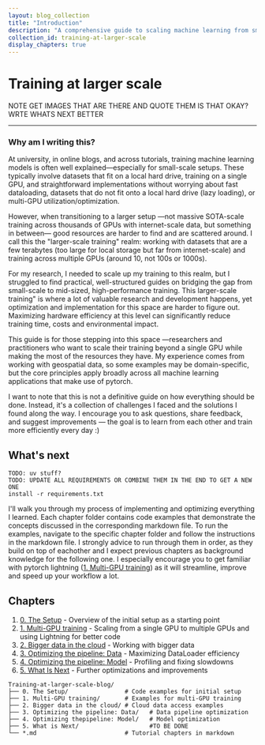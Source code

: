 ```yaml
---
layout: blog_collection
title: "Introduction"
description: "A comprehensive guide to scaling machine learning from small to larger training setups."
collection_id: training-at-larger-scale
display_chapters: true
---
```


# Training at larger scale

NOTE GET IMAGES THAT ARE THERE AND QUOTE THEM IS THAT OKAY?
WRTE WHATS NEXT BETTER

---

### Why am I writing this?

At university, in online blogs, and across tutorials, training machine learning models is often well explained—especially for small-scale setups. These typically involve datasets that fit on a local hard drive, training on a single GPU, and straightforward implementations without worrying about fast dataloading, datasets that do not fit onto a local hard drive (lazy loading), or multi-GPU utilization/optimization.

However, when transitioning to a larger setup —not massive SOTA-scale training across thousands of GPUs with internet-scale data, but something in between— good resources are harder to find and are scattered around. I call this the "larger-scale training" realm: working with datasets that are a few terabytes (too large for local storage but far from internet-scale) and training across multiple GPUs (around 10, not 100s or 1000s).

For my research, I needed to scale up my training to this realm, but I struggled to find practical, well-structured guides on bridging the gap from small-scale to mid-sized, high-performance training. This larger-scale training" is where a lot of valuable research and development happens, yet optimization and implementation for this space are harder to figure out. Maximizing hardware efficiency at this level can significantly reduce training time, costs and environmental impact.

This guide is for those stepping into this space —researchers and practitioners who want to scale their training beyond a single GPU while making the most of the resources they have. My experience comes from working with geospatial data, so some examples may be domain-specific, but the core principles apply broadly across all machine learning applications that make use of pytorch.

I want to note that this is not a definitive guide on how everything should be done. Instead, it's a collection of challenges I faced and the solutions I found along the way. I encourage you to ask questions, share feedback, and suggest improvements — the goal is to learn from each other and train more efficiently every day :)

## What's next

```
TODO: uv stuff?
TODO: UPDATE ALL REQUIREMENTS OR COMBINE THEM IN THE END TO GET A NEW ONE
install -r requirements.txt
```

I'll walk you through my process of implementing and optimizing everything I learned. Each chapter folder contains code examples that demonstrate the concepts discussed in the corresponding markdown file. To run the examples, navigate to the specific chapter folder and follow the instructions in the markdown file. I strongly advice to run through them in order, as they build on top of eachother and I expect previous chapters as background knowledge for the following one. I especially encourage you to get familiar with pytorch lightning ([1. Multi-GPU training](/blogs/training-at-larger-scale/part2/)) as it will streamline, improve and speed up your workflow a lot.

## Chapters

1. [0. The Setup](/blogs/training-at-larger-scale/part1/) - Overview of the initial setup as a starting point
2. [1. Multi-GPU training](/blogs/training-at-larger-scale/part2/) - Scaling from a single GPU to multiple GPUs and using Lightning for better code
3. [2. Bigger data in the cloud](/blogs/training-at-larger-scale/part3/) - Working with bigger data
4. [3. Optimizing the pipeline: Data](/blogs/training-at-larger-scale/part4/) - Maximizing DataLoader efficiency
5. [4. Optimizing the pipeline: Model](/blogs/training-at-larger-scale/part5/) - Profiling and fixing slowdowns
6. [5. What Is Next](/blogs/training-at-larger-scale/part6/) - Further optimizations and improvements

```
Training-at-larger-scale-blog/
├── 0. The Setup/                # Code examples for initial setup
├── 1. Multi-GPU training/       # Examples for multi-GPU training
├── 2. Bigger data in the cloud/ # Cloud data access examples
├── 3. Optimizing the pipeline: Data/   # Data pipeline optimization
├── 4. Optimizing thepipeline: Model/   # Model optimization
├── 5. What is Next/					#TO BE DONE
└── *.md                         # Tutorial chapters in markdown
```
